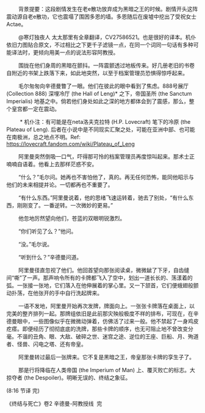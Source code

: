         背景提要：这段剧情发生在老e散功放弃成为黑暗之王的时候。剧情开头这阵震动源自老e散功，它也震塌了围困多恩的墙。多恩随后在废墟中挖出了受祝女士Actae。

        @寒灯独夜人 太太那里有全章翻译，CV27586521。也是很好的译本。机仆依旧力图贴合原文，不过相比之下更千子滤镜一点，在同一个词同一句话有多种可能译法时，更倾向用美一点的说法形容阿教授。



        围拢在他们身周的黑暗在颤抖。一阵震颤透过地板传来。好几册老旧的书卷自附近的书架上跌落下来，如此地突然，以至于档案管理员恐惧得惊呼起来。

        毛尔匆匆向辛德曼瞥了一眼。他们在彼此的眼中看到了焦虑。888号展厅 (Collection 888) 深埋冷厅 (the Hall of Leng)* 之下，帝国圣所 (the Sanctum Imperialis) 地基之中。倘若他们身处如此之深的地方都体会到了震感，那么，整个皇宫都一定在震动。

         * 机仆注：有可能是在neta洛夫克拉特 (H.P. Lovecraft) 笔下的冷原 (the Plateau of Leng). 后者在小说中是不同现实汇聚之处，可能在亚洲中部、也可能在南极洲，总之地点不明。Ref: https://lovecraft.fandom.com/wiki/Plateau_of_Leng

        阿里曼突然倒吸一口气，吓得那可怜的档案管理员再度惊叫起来。那术士正喃喃自语着。他看上去那样茫惑不安。

        “什么？”毛尔问。她再也不害怕他了，真的。再无任何恐怖，能同他昭示与他们的未来相提并论。一切都再也不重要了。

        “有什么东西。”阿里曼说着，他的思绪飞速运转着，驰去了别处，“有什么东西，刚刚变了。一番逆转。一次微妙的更易。”

        他忽地厉然望向他们，苍蓝的双眼明锐激烈。

        “你们听见了么？”他问。

        “没。”毛尔说。

        “听到什么？”辛德曼问道。

        阿里曼径直忽视了他们。他回首望向那张阅读桌，微微龇了下牙，自齿缝间“嘶”了一声。那声响令所有的卡牌都飞入了空中，划出一道长长的、荡漾着的弧。一张接一张地，它们落入在他伸展着的掌心里。又一下颔首，它们便蛾翅般颤动扑荡，在他张开的手中自行洗起牌来。

        一语不发地，阿里曼开始再次发牌，牌面向上。一张张卡牌落在桌面上，以完美的整齐排列一起。那牌组依旧是此前那灾殃般极度不祥的排布，可现在，在辛德曼眼中，一些图像似乎在微微动弹着，仿佛活了过来一般。他不禁起了一身鸡皮疙瘩。即便经历了彻彻底底的洗牌，那些卡牌的顺序，也无可阻止地不曾改变分毫。不谐的丑角、眼、大敌、破碎之世、迷宫之途、逆位的王座、巨船、月、殉道者、怪兽、闪电之塔、还有帝皇。

        阿里曼转过最后一张牌来。它不复是黑暗之王，帝皇那张卡牌的孪生子了。

        那是行将降临在人类帝国 (the Imperium of Man) 上、覆灭败亡的标志。大掠夺者 (the Despoiler)。明晰无误的、终结之象征。



(8:16 节译 完)

《终结与死亡》卷2 辛德曼-阿教授线  完 
